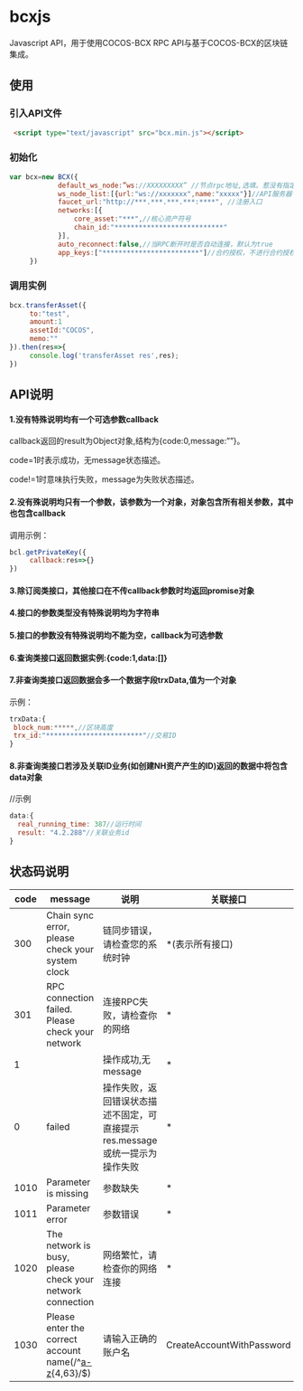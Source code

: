 # bcxjs

Javascript API，用于使用COCOS-BCX RPC API与基于COCOS-BCX的区块链集成。

## 使用

### 引入API文件

```html
 <script type="text/javascript" src="bcx.min.js"></script>
 ```
 
### 初始化

```js
var bcx=new BCX({
            default_ws_node:”ws://XXXXXXXXX” //节点rpc地址,选填。惹没有指定此项则会自动连接ws_node_list中速度最快的节点
            ws_node_list:[{url:"ws://xxxxxxx",name:"xxxxx"}]//API服务器节点列表，必填
            faucet_url:"http://***.***.***.***:****", //注册入口
            networks:[{
                core_asset:"***",//核心资产符号
                chain_id:"***************************"   
            }], 
            auto_reconnect:false,//当RPC断开时是否自动连接，默认为true
            app_keys:["************************"]//合约授权，不进行合约授权，则不用配置此选项
	 })
```

### 调用实例

```js
bcx.transferAsset({
     to:"test",
     amount:1
     assetId:"COCOS",
     memo:""
}).then(res=>{
     console.log('transferAsset res',res);
})
```  


## API说明

#### 1.没有特殊说明均有一个可选参数callback

callback返回的result为Object对象,结构为{code:0,message:””}。

code=1时表示成功，无message状态描述。

code!=1时意味执行失败，message为失败状态描述。

#### 2.没有殊说明均只有一个参数，该参数为一个对象，对象包含所有相关参数，其中也包含callback

调用示例：
```js
bcl.getPrivateKey({
     callback:res=>{}
})
```    

#### 3.除订阅类接口，其他接口在不传callback参数时均返回promise对象

#### 4.接口的参数类型没有特殊说明均为字符串

#### 5.接口的参数没有特殊说明均不能为空，callback为可选参数

#### 6.查询类接口返回数据实例:{code:1,data:[]}

#### 7.非查询类接口返回数据会多一个数据字段trxData,值为一个对象

示例：
```js
trxData:{
 block_num:*****,//区块高度
 trx_id:"************************"//交易ID
}
```

#### 8.非查询类接口若涉及关联ID业务(如创建NH资产产生的ID)返回的数据中将包含data对象

//示例
```js
data:{
  real_running_time: 387//运行时间
  result: "4.2.288"//关联业务id
}
```

## 状态码说明

| code | message | 说明 | 关联接口 |
| --- | --- | --- | --- |
| 300 | Chain sync error, please check your system clock | 链同步错误，请检查您的系统时钟 | *(表示所有接口) |
| 301 | RPC connection failed. Please check your network | 连接RPC失败，请检查你的网络 | * |
| 1 |  | 操作成功,无message | * |
| 0 | failed | 操作失败，返回错误状态描述不固定，可直接提示res.message或统一提示为操作失败 | * |
| 1010 | Parameter is missing | 参数缺失 | * |
| 1011 | Parameter error | 参数错误 | * |
| 1020 | The network is busy, please check your network connection | 网络繁忙，请检查你的网络连接 | * |
| 1030 | Please enter the correct account name(/^[a-z]([a-z0-9\.-]){4,63}/$) | 请输入正确的账户名 | CreateAccountWithPassword |


